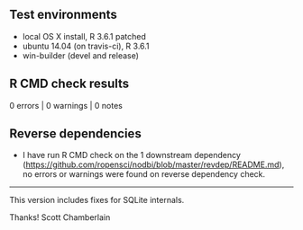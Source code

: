 ## Test environments

* local OS X install, R 3.6.1 patched
* ubuntu 14.04 (on travis-ci), R 3.6.1
* win-builder (devel and release)

## R CMD check results

0 errors | 0 warnings | 0 notes

## Reverse dependencies

* I have run R CMD check on the 1 downstream dependency
(<https://github.com/ropensci/nodbi/blob/master/revdep/README.md>),
no errors or warnings were found on reverse dependency check.

--------

This version includes fixes for SQLite internals.

Thanks!
Scott Chamberlain
